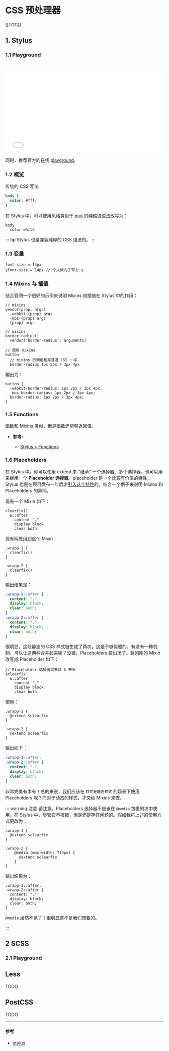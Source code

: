 # CSS 预处理器

[[TOC]]

## 1. Stylus

### 1.1 Playground

<br>

<playground-wrapper>
  <iframe height='265' scrolling='no' title='Stylus Playground  | FE' src='//codepen.io/ulivz/embed/ZMzxpZ/?height=265&theme-id=0&default-tab=css,result&embed-version=2' frameborder='no' allowtransparency='true' allowfullscreen='true' style='width: 100%;'>See the Pen <a href='https://codepen.io/ulivz/pen/ZMzxpZ/'>Stylus Playground  | FE</a> by ULIVZ (<a href='https://codepen.io/ulivz'>@ulivz</a>) on <a href='https://codepen.io'>CodePen</a>.
  </iframe>
</playground-wrapper>

同时，推荐官方的在线 [playground](http://stylus-lang.com/try.html)。

### 1.2 概览

传统的 CSS 写法

```css
body {
  color: #fff;
}
```

在 Stylus 中，可以使用风格类似于 [pug](https://pugjs.org/api/getting-started.html) 的纯缩进语法改写为：

```stylus
body
  color white
```


::: tip
Stylus 也是兼容纯粹的 CSS 语法的。
:::

### 1.3 变量

```stylus
font-size = 14px
$font-size = 14px // 个人倾向于带上 $
```

### 1.4 Mixins 与 插值

结合官网一个很好的示例来说明 Mixins 和插值在 Stylus 中的作用：

```stylus
// mixins
vendor(prop, args)
  -webkit-{prop} args
  -moz-{prop} args
  {prop} args

// mixins
border-radius()
  vendor('border-radius', arguments)

// 使用 mixins
button
  // mixins 的调用和写普通 CSS 一样
  border-radius 1px 2px / 3px 4px
```

输出为：

```stylus
button {
  -webkit-border-radius: 1px 2px / 3px 4px;
  -moz-border-radius: 1px 2px / 3px 4px;
  border-radius: 1px 2px / 3px 4px;
}
```

### 1.5 Functions

函数和 Mixins 类似，但是函数还能够返回值。

- **参考:**

  - [Stylus > Functions](http://stylus-lang.com/docs/functions.html)

### 1.6 Placeholders

在 Stylus 中，你可以使用 extend 来 "继承" 一个选择器、多个选择器，也可以用来继承一个 **Placeholder 选择器**。placeholder 是一个比较有价值的特性，Stylus 也是在项目发布一年后才[引入这个特性](https://github.com/stylus/stylus/issues/617)的。结合一个例子来说明 Mixins 和 Placeholders 的异同。

现有一个 Mixin 如下：

```stylus
clearfix()
  &::after
    content "."
    display block
    clear both
```

现有两处用到这个 Mixin：

```stylus
.wrapp-1 {
  clearfix()
}

.wrapp-2 {
  clearfix()
}
```

输出结果是：

```css
.wrapp-1::after {
  content: ".";
  display: block;
  clear: both;
}
.wrapp-2::after {
  content: ".";
  display: block;
  clear: both;
}
```

很明显，这段静态的 CSS 样式被生成了两次，这是不够优雅的。有没有一种机制，可以让这两种合并起来呢？没错，Placeholders 要出场了。将刚刚的 Mixin 改写成 Placeholder 如下：

```stylus
// Placeholder 选择器需要以 $ 开头
$clearfix
  &::after
    content "."
    display block
    clear both
```

使用：

```stylus
.wrapp-1 {
  @extend $clearfix
}

.wrapp-2 {
  @extend $clearfix
}
```

输出如下：

```css
.wrapp-1::after,
.wrapp-2::after {
  content: ".";
  display: block;
  clear: both;
}
```

非常完美有木有！总的来说，我们应该在 `样式是静态样式` 的场景下使用 Placeholders 呢？而对于动态的样式，才交给 Mixins 来做。

::: warning 注意
请注意，Placeholders 选择器不应该在 `@media` 包裹的块中使用。在 Stylus 中，尽管它不报错，但是还是存在问题的。假如我将上述的使用方式更改为：

```stylus
.wrapp-1 {
  @extend $clearfix
}

.wrapp-2 {
    @media (max-width: 719px) {
      @extend $clearfix
    }
}
```

输出结果为：

```stylus
.wrapp-1::after,
.wrapp-2::after {
  content: ".";
  display: block;
  clear: both;
}
```

`@media` 居然不见了！很明显这不是我们想要的。

:::

## 2 SCSS

### 2.1 Playground

## Less

TODO

## PostCSS

TODO

---

#### 参考

- [stylus](http://stylus-lang.com/)

